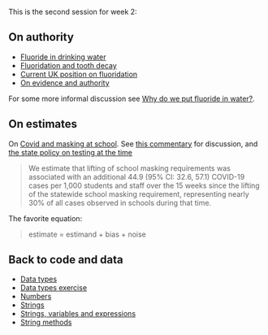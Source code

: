 This is the second session for week 2:

## On authority

* [Fluoride in drinking
  water](https://en.wikipedia.org/wiki/Water_fluoridation)
* [Fluoridation and tooth
  decay](https://www.cochrane.org/CD010856/ORAL_water-fluoridation-prevent-tooth-decay)
* [Current UK position on
  fluoridation](https://www.gov.uk/government/publications/health-and-care-bill-factsheets/health-and-care-bill-water-fluoridation)
* [On evidence and
  authority](https://vinayprasadmdmph.substack.com/p/the-opposite-of-crazy-isnt-institutionalism)

For some more informal discussion see [Why do we put fluoride in
water?](https://www.theatlantic.com/magazine/archive/2020/04/why-fluoride-water/606784).

## On estimates

On [Covid and masking at
school](https://www.medrxiv.org/content/10.1101/2022.08.09.22278385v1). See
[this
commentary](https://vinayprasadmdmph.substack.com/p/a-new-mask-study-is-poised-to-affect)
for discussion, and [the state policy on testing at the
time](https://archives.lib.state.ma.us/bitstream/handle/2452/856102/on1301933851.pdf)

> We estimate that lifting of school masking requirements was associated with
an additional 44.9 (95% CI: 32.6, 57.1) COVID-19 cases per 1,000 students and
staff over the 15 weeks since the lifting of the statewide school masking
requirement, representing nearly 30% of all cases observed in schools during
that time.

The favorite equation:

> estimate = estimand + bias + noise

## Back to code and data

* [Data types](https://lisds.github.io/textbook/data-types/data_types)
* [Data types
  exercise](https://ds.lis.2i2c.cloud/hub/user-redirect/git-pull?repo=https%3A//github.com/lisds/data_types&subPath=data_types.ipynb)
* [Numbers](https://lisds.github.io/textbook/data-types/Numbers)
* [Strings](https://lisds.github.io/textbook/data-types/Strings)
* [Strings, variables and expressions](https://lisds.github.io/textbook/data-types/strings_and_variables)
* [String methods](https://lisds.github.io/textbook/data-types/String_Methods)
